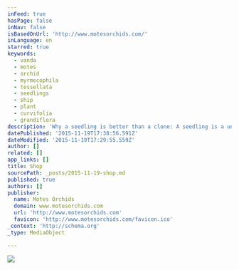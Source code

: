 ```yaml
---
inFeed: true
hasPage: false
inNav: false
isBasedOnUrl: 'http://www.motesorchids.com/'
inLanguage: en
starred: true
keywords:
  - vanda
  - motes
  - orchid
  - myrmecophila
  - tessellata
  - seedlings
  - ship
  - plant
  - curvifolia
  - grandiflora
description: 'Why a seedling is better than a clone: A seedling is a unique plant that no one else can own unless it is cloned. This is a great opportunity to purchase a one-of-a-kind seedling hybridized by Dr. Motes. All were produced from Motes Orchids breeding collection selected for the finest floral quality over 50 years.'
datePublished: '2015-11-19T17:38:56.591Z'
dateModified: '2015-11-19T17:29:55.559Z'
author: []
related: []
app_links: []
title: Shop
sourcePath: _posts/2015-11-19-shop.md
published: true
authors: []
publisher:
  name: Motes Orchids
  domain: www.motesorchids.com
  url: 'http://www.motesorchids.com'
  favicon: 'http://www.motesorchids.com/favicon.ico'
_context: 'http://schema.org'
_type: MediaObject

---
```

<article style=""><img src="https://static1.squarespace.com/static/5290afa5e4b08385d90ad92b/t/54b1be77e4b0ac5b7ac965aa/1447791318385/?format=1000w" /></article>